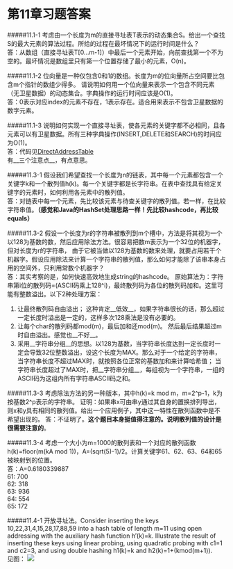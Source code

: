 第11章习题答案
=
#####11.1-1 考虑由一个长度为m的直接寻址表T表示的动态集合S。给出一个查找S的最大元素的算法过程。所给的过程在最坏情况下的运行时间是什么？  
答：从数组（直接寻址表T[0...m-1]）中最后一个元素开始，向前查找第一个不为空的。最坏情况是数组里只有第一个位置存储了最小的元素，O(n)。  

#####11.1-2 位向量是一种仅包含0和1的数组。长度为m的位向量所占空间要比包含m个指针的数组少得多。
请说明如何用一个位向量来表示一个包含不同元素（无卫星数据）的动态集合。字典操作的运行时间应该是O(1)。  
答：0表示对应index的元素不存在，1表示存在。适合用来表示不包含卫星数据的数字元素。  

#####11.1-3 说明如何实现一个直接寻址表，使各元素的关键字都不必相同，且各元素可以有卫星数据。所有三种字典操作(INSERT,DELETE和SEARCH)的时间应为O(1)。  
答：代码见[DirectAddressTable](https://github.com/zhuxiuwei/CLRS/blob/master/src/chap11_HashTables/DirectAddressTable.java)  
有__三个注意点__，有点意思。  

#####11.3-1 假设我们希望查找一个长度为n的链表，其中每一个元素都包含一个关键字k和一个散列值h(k)。每一个关键字都是长字符串。在表中查找具有给定关键字的元素时，如何利用各元素中的散列值。  
答：对链表中每一个元素，先比较该元素与待查关键字的散列值。若一样，在比较字符串值。__（感觉和Java的HashSet处理思路一样！先比较hashcode，再比较equals）__  

#####11.3-2 假设一个长度为r的字符串被散列到m个槽中，方法是将其视为一个以128为基数的数，然后应用除法方法。很容易把数m表示为一个32位的机器字，但对长度为r的字符串，
由于它被当做以128为基数的数来处理，就要占用若干个机器字。假设应用除法来计算一个字符串的散列值，那么如何才能除了该串本身占用的空间外，只利用常数个机器字？  
答：其实考察的是，如何快速高效地生成string的hashcode。
原始算法为：字符串第i位的散列码=(ASCII码乘上128^i)，最终散列码为各位的散列码加和。这里可能有整数溢出。以下2种处理方案：  
1. 让最终散列码自由溢出；  这种肯定__低效__，如果字符串很长的话，那么超过一定长度时溢出是一定的，这样多次128乘法是没有必要的。  
2. 让每个char的散列码都mod(m)，最后加和还mod(m)。  然后最后结果超过m时自由溢出。感觉也__不好__。  
3. 采用__字符串分组__的思想。以128为基数，当字符串长度达到一定长度时一定会导致32位整数溢出，设这个长度为MAX。那么对于一个给定的字符串，当字符串长度不超过MAX时，就按照各位正常的基数加和来计算哈希值；
当字符串长度超过了MAX时，把__字符串分组__，每组视为一个字符串，一组的ASCII码为这组内所有字符串ASCII码之和。  

#####11.3-3 考虑除法方法的另一种版本，其中h(k)=k mod m，m=2^p-1，k为按基数2^p表示的字符串。
证明：如果串x可由串y通过其自身的置换排列导出，则x和y具有相同的散列值。给出一个应用例子，其中这一特性在散列函数中是不希望出现的。
答：不证明了。__这个题目本身挺值得注意的。说明散列值的设计是很需要注意的__。  

#####11.3-4 考虑一个大小为m=1000的散列表和一个对应的散列函数h(k)=floor(m(kA mod 1))，A=(sqrt(5)-1)/2。计算关键字61、62、63、64和65被映射到的位置。  
答：A=0.6180339887  
61: 700  
62: 318  
63: 936  
64: 554  
65: 172  

#####11.4-1 开放寻址法。Consider inserting the keys 10,22,31,4,15,28,17,88,59 into a hash table of length m=11 using open addressing with the auxiliary hash function h′(k)=k. 
Illustrate the result of inserting these keys using linear probing, using quadratic probing with c1=1 and c2=3, and using double hashing h1(k)=k and h2(k)=1+(kmod(m+1)).  
见图：  ![](https://github.com/zhuxiuwei/CLRS/blob/master/Images/11.4-1.png)  



